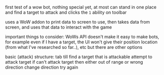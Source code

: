 first test of a wow bot, nothing special yet, at most can stand in one place and find a target to attack and clicks the `1` ability on toolbar<br>

uses a WoW addon to print data to screen to use, then takes data from screen, and uses that data to interact with the game<br>

important things to consider: WoWs API doesn't make it easy to make bots, for example even if I have a target, the UI won't give their position location (from what I've researched so far..), etc but there are other options

basic (attack) structure:
  tab till find a target that is attackable
    attempt to attack target
      if can't attack target then either out of range or wrong direction
        change direction
          try again
